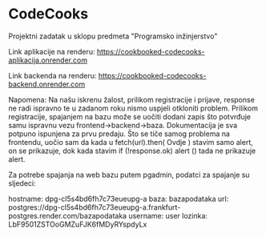 # CodeCooks
Projektni zadatak u sklopu predmeta "Programsko inžinjerstvo"

Link aplikacije na renderu: https://cookbooked-codecooks-aplikacija.onrender.com

Link backenda na renderu: https://cookbooked-codecooks-backend.onrender.com

Napomena:
Na našu iskrenu žalost, prilikom registracije i prijave, response ne radi ispravno te u zadanom roku nismo uspjeli otkloniti problem.
Prilikom registracije, spajanjem na bazu može se uočiti dodani zapis što potvrđuje samu ispravnu vezu frontend->backend->baza.
Dokumentacija je sva potpuno ispunjena za prvu predaju.
Što se tiče samog problema na frontendu, uočio sam da kada u fetch(url).then(  Ovdje ) stavim samo alert, on se prikazuje,
dok kada stavim if (!response.ok) alert () tada ne prikazuje alert.

Za potrebe spajanja na web bazu putem pgadmin, podatci za spajanje su sljedeci:

hostname: dpg-cl5s4bd6fh7c73eueupg-a </n>
baza: bazapodataka </n>
url: postgres://dpg-cl5s4bd6fh7c73eueupg-a.frankfurt-postgres.render.com/bazapodataka </n>
username: user </n>
lozinka: LbF9501ZSTOoGMZuFJK6fMDyRYspdyLx </n>
